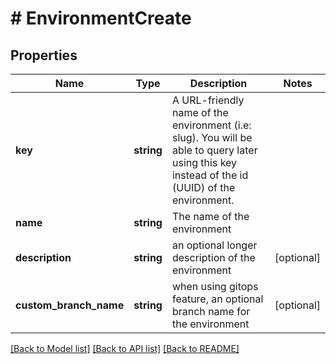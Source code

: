 # # EnvironmentCreate

## Properties

Name | Type | Description | Notes
------------ | ------------- | ------------- | -------------
**key** | **string** | A URL-friendly name of the environment (i.e: slug). You will be able to query later using this key instead of the id (UUID) of the environment. |
**name** | **string** | The name of the environment |
**description** | **string** | an optional longer description of the environment | [optional]
**custom_branch_name** | **string** | when using gitops feature, an optional branch name for the environment | [optional]

[[Back to Model list]](../../README.md#models) [[Back to API list]](../../README.md#endpoints) [[Back to README]](../../README.md)
